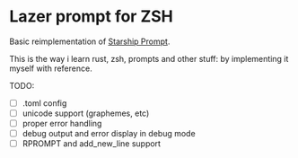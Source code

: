 # Lazer prompt for ZSH

Basic reimplementation of [Starship Prompt](https://github.com/starship/starship).

This is the way i learn rust, zsh, prompts and other stuff: by implementing it myself with reference.

TODO:

- [ ] .toml config
- [ ] unicode support (graphemes, etc)
- [ ] proper error handling
- [ ] debug output and error display in debug mode
- [ ] RPROMPT and add_new_line support
